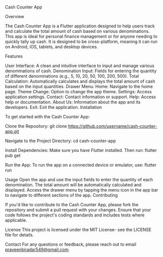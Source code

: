 Cash Counter App

Overview

The Cash Counter App is a Flutter application designed to help users track and calculate the total amount of cash based on various denominations. This app is ideal for personal finance management or for anyone needing to quickly tally up cash. It is designed to be cross-platform, meaning it can run on Android, iOS, tablets, and desktop devices.

Features

User Interface: A clean and intuitive interface to input and manage various denominations of cash.
Denomination Input: Fields for entering the quantity of different denominations (e.g., 5, 10, 20, 50, 100, 200, 500).
Total Calculation: Automatically calculates and displays the total amount of cash based on the input quantities.
Drawer Menu:
Home: Navigate to the home page.
Theme Change: Option to change the app theme.
Settings: Access application settings.
Contact: Contact information or support.
Help: Access help or documentation.
About Us: Information about the app and its developers.
Exit: Exit the application.
Installation

To get started with the Cash Counter App:

Clone the Repository:
     git clone https://github.com/username/cash-counter-app.git

Navigate to the Project Directory:
    cd cash-counter-app

Install Dependencies:
Make sure you have Flutter installed. Then run:
     flutter pub get

Run the App:
To run the app on a connected device or emulator, use:
     flutter run

Usage
Open the app and use the input fields to enter the quantity of each denomination.
The total amount will be automatically calculated and displayed.
Access the drawer menu by tapping the menu icon in the app bar to navigate to different sections of the app.
Contributing

If you'd like to contribute to the Cash Counter App, please fork the repository and submit a pull request with your changes. Ensure that your code follows the project's coding standards and includes tests where applicable.

License
This project is licensed under the MIT License- see the LICENSE file for details.

Contact
For any questions or feedback, please reach out to email praveenbiradar549@gmail.com.
